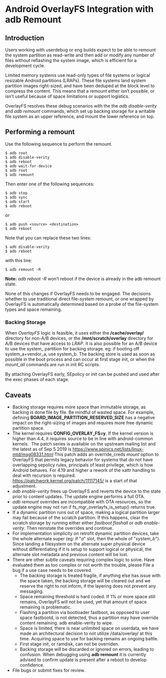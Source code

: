 Android OverlayFS Integration with adb Remount
==============================================

Introduction
------------

Users working with userdebug or eng builds expect to be able to remount the
system partition as read-write and then add or modify any number of files
without reflashing the system image, which is efficient for a development cycle.

Limited memory systems use read-only types of file systems or logical resizable
Android partitions (LRAPs). These file systems land system partition images
right-sized, and have been deduped at the block level to compress the content.
This means that a remount either isn’t possible, or isn't useful because of
space limitations or support logistics.

OverlayFS resolves these debug scenarios with the the _adb disable-verity_ and
_adb remount_ commands, which set up backing storage for a writable file
system as an upper reference, and mount the lower reference on top.

Performing a remount
--------------------

Use the following sequence to perform the remount.

    $ adb root
    $ adb disable-verity
    $ adb reboot
    $ adb wait-for-device
    $ adb root
    $ adb remount

Then enter one of the following sequences:

    $ adb stop
    $ adb sync
    $ adb start
    $ adb reboot

*or*

    $ adb push <source> <destination>
    $ adb reboot

Note that you can replace these two lines:

    $ adb disable-verity
    $ adb reboot

with this line:

    $ adb remount -R

**Note:** _adb reboot -R_ won’t reboot if the device is already in the adb remount state.

None of this changes if OverlayFS needs to be engaged.
The decisions whether to use traditional direct file-system remount,
or one wrapped by OverlayFS is automatically determined based on
a probe of the file-system types and space remaining.

### Backing Storage

When *OverlayFS* logic is feasible, it uses either the
**/cache/overlay/** directory for non-A/B devices, or the
**/mnt/scratch/overlay** directory for A/B devices that have
access to *LRAP*.
It is also possible for an A/B device to use the system_<other> partition
for backing storage. eg: if booting off system_a+vendor_a, use system_b.
The backing store is used as soon as possible in the boot
process and can occur at first stage init, or when the
*mount_all* commands are run in init RC scripts.

By attaching OverlayFS early, SEpolicy or init can be pushed and used after the exec phases of each stage.

Caveats
-------

- Backing storage requires more space than immutable storage, as backing is
  done file by file. Be mindful of wasted space. For example, defining
  **BOARD_IMAGE_PARTITION_RESERVED_SIZE** has a negative impact on the
  right-sizing of images and requires more free dynamic partition space.
- The kernel requires **CONFIG_OVERLAY_FS=y**. If the kernel version is higher
  than 4.4, it requires source to be in line with android-common kernels. 
  The patch series is available on the upstream mailing list and the latest as
  of Sep 5 2019 is https://www.spinics.net/lists/linux-mtd/msg08331.html
  This patch adds an override_creds _mount_ option to OverlayFS that
  permits legacy behavior for systems that do not have overlapping
  sepolicy rules, principals of least privilege, which is how Android behaves.
  For 4.19 and higher a rework of the xattr handling to deal with recursion
  is required. https://patchwork.kernel.org/patch/11117145/ is a start of that
  adjustment.
- _adb enable-verity_ frees up OverlayFS and reverts the device to the state
  prior to content updates. The update engine performs a full OTA.
- _adb remount_ overrides are incompatible with OTA resources, so the update
  engine may not run if fs_mgr_overlayfs_is_setup() returns true.
- If a dynamic partition runs out of space, making a logical partition larger
  may fail because of the scratch partition. If this happens, clear the scratch
  storage by running either either _fastboot flashall_ or _adb enable-verity_.
  Then reinstate the overrides and continue.
- For implementation simplicity on retrofit dynamic partition devices,
  take the whole alternate super (eg: if "*a*" slot, then the whole of
  "*system_b*").
  Since landing a filesystem on the alternate super physical device
  without differentiating if it is setup to support logical or physical,
  the alternate slot metadata and previous content will be lost.
- There are other subtle caveats requiring complex logic to solve.
  Have evaluated them as too complex or not worth the trouble, please
  File a bug if a use case needs to be covered.
  - The backing storage is treated fragile, if anything else has
    issue with the space taken, the backing storage will be cleared
    out and we reserve the right to not inform, if the layering
    does not prevent any messaging.
  - Space remaining threshold is hard coded.  If 1% or more space
    still remains, OverlayFS will not be used, yet that amount of
    space remaining is problematic.
  - Flashing a partition via bootloader fastboot, as opposed to user
    space fastbootd, is not detected, thus a partition may have
    override content remaining.  adb enable-verity to wipe.
  - Space is limited, there is near unlimited space on userdata,
    we have made an architectural decision to not utilize
    /data/overlay/ at this time.  Acquiring space to use for
    backing remains an ongoing battle.
  - First stage init, or ramdisk, can not be overriden.
  - Backing storage will be discarded or ignored on errors, leading
    to confusion.  When debugging using **adb remount** it is
    currently advised to confirm update is present after a reboot
    to develop confidence.
- File bugs or submit fixes for review.
